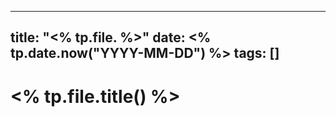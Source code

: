 
---
title: "<% tp.file. %>"
date: <% tp.date.now("YYYY-MM-DD") %>
tags: []
---

# <% tp.file.title() %>
